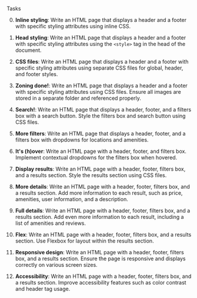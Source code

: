 Tasks

0. **Inline styling**: Write an HTML page that displays a header and a footer with specific styling attributes using inline CSS.

1. **Head styling**: Write an HTML page that displays a header and a footer with specific styling attributes using the `<style>` tag in the head of the document.

2. **CSS files**: Write an HTML page that displays a header and a footer with specific styling attributes using separate CSS files for global, header, and footer styles.

3. **Zoning done!**: Write an HTML page that displays a header and a footer with specific styling attributes using CSS files. Ensure all images are stored in a separate folder and referenced properly.

4. **Search!**: Write an HTML page that displays a header, footer, and a filters box with a search button. Style the filters box and search button using CSS files.

5. **More filters**: Write an HTML page that displays a header, footer, and a filters box with dropdowns for locations and amenities.

6. **It's (h)over**: Write an HTML page with a header, footer, and filters box. Implement contextual dropdowns for the filters box when hovered.

7. **Display results**: Write an HTML page with a header, footer, filters box, and a results section. Style the results section using CSS files.

8. **More details**: Write an HTML page with a header, footer, filters box, and a results section. Add more information to each result, such as price, amenities, user information, and a description.

9. **Full details**: Write an HTML page with a header, footer, filters box, and a results section. Add even more information to each result, including a list of amenities and reviews.

10. **Flex**: Write an HTML page with a header, footer, filters box, and a results section. Use Flexbox for layout within the results section.

11. **Responsive design**: Write an HTML page with a header, footer, filters box, and a results section. Ensure the page is responsive and displays correctly on various screen sizes.

12. **Accessibility**: Write an HTML page with a header, footer, filters box, and a results section. Improve accessibility features such as color contrast and header tag usage.
